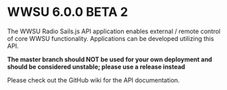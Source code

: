 # WWSU 6.0.0 BETA 2
The WWSU Radio Sails.js API application enables external / remote control of core WWSU functionality. Applications can be developed utilizing this API. 

**The master branch should NOT be used for your own deployment and should be considered unstable; please use a release instead**

Please check out the GitHub wiki for the API documentation.
